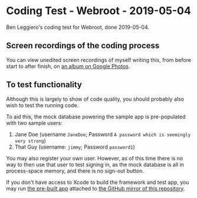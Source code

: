 # Coding Test - Webroot - 2019-05-04

Ben Leggiero's coding test for Webroot, done 2019-05-04. 


## Screen recordings of the coding process ##

You can view unedited screen recordings of myself writing this, from before start to after finish, on [an album on Google Photos](https://photos.app.goo.gl/GaFaSS7hsnLnF7SD6).


## To test functionality ##

Although this is largely to show of code quality, you should probably also wish to test the running code.

To aid this, the mock database powering the sample app is pre-populated with two sample users:

1. Jane Doe (username `JaneDoe`; Password `A password which is seemingly very strong`)
2. That Guy (username: `jimmy`; Password `password1`)

You may also register your own user. However, as of this time there is no way to then use that user to test signing in, as the mock database is all in process-space memory, and there is no sign-out button.


If you don't have access to Xcode to build the framework and test app, you may run [the pre-built app](https://github.com/BenLeggiero/Coding-Test-Webroot-2019-05-04/releases) attached to [the GitHub mirror of this repository](https://github.com/BenLeggiero/Coding-Test-Webroot-2019-05-04).

